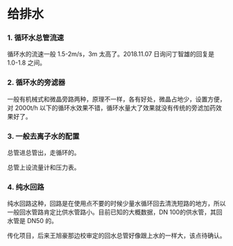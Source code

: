 # 给排水

### 1. 循环水总管流速
循环水的流速一般 1.5-2m/s，3m 太高了。2018.11.07 日询问丁智雄的回复是 1.0-1.8 之间。

### 2. 循环水的旁滤器
一般有机械式和微晶旁路两种，原理不一样，各有好处，微晶占地少，设置方便，对 2000t/h 以下的循环水效果不错，循环水量大了效果就没有传统的旁滤加药效果好了。

### 3. 一般去离子水的配置
总管进总管出，走循环的。

总管上设流量计和压力表。

### 4. 纯水回路
纯水回路这种，回路是在使用点不要的时候少量水循环回去清洗短路的地方，所以一般回水管路肯定比供水管路小。目前已知的大概数据，DN 100的供水管，其回水管是 DN50 的。

传化项目，后来王旭豪那边校审定的回水总管好像跟上水的一样大，该点待确认。


